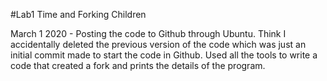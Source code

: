 #Lab1 Time and Forking Children

March 1 2020 - Posting the code to Github through Ubuntu. Think I accidentally deleted the previous version of the code which was just an initial commit made to start the code in Github. Used all the tools to write a code that created a fork and prints the details of the program.
